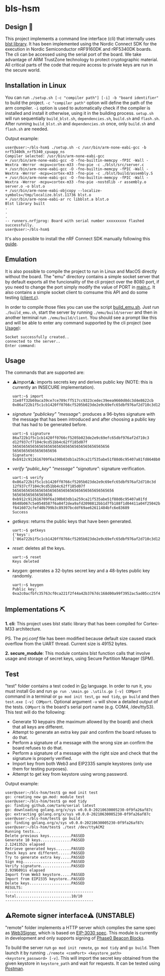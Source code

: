 # bls-hsm

## Design :page_with_curl:
This project implements a command line interface (cli) that internally uses [blst library](https://github.com/supranational/blst#blst). It has been implemented using the Nordic Connect SDK for the execution in Nordic Semiconductor nRF9160DK and rRF5340DK boards. The cli can be accessed using the serial port of the board.
We take advantage of ARM TrustZone technology to protect cryptographic material. All critical parts of the code that require access to private keys are run in the secure world.

## Installation in Linux
You can run `./setup.sh [-c "compiler path"] [-i] -b "board identifier"` to build the project.
`-c "compiler path"` option will define the path of the arm compiler. `-i` option is used to automatically check if the compiler is installed and install it otherwise, using it in the building process.
`setup.sh` will run sequentially `build_blst.sh`, `dependencies.sh`, `build.sh` and `flash.sh`. After running `build_blst.sh` and `dependencies.sh` once, only `build.sh` and `flash.sh` are needed.

Output example:
```
user@user:~/bls-hsm$ ./setup.sh -c /usr/bin/arm-none-eabi-gcc -b nrf5340dk_nrf5340_cpuapp_ns
Compiler selected: /usr/bin/arm-none-eabi-gcc
+ /usr/bin/arm-none-eabi-gcc -O -fno-builtin-memcpy -fPIC -Wall -Wextra -Werror -mcpu=cortex-m33 -fno-pie -c ./blst/src/server.c
+ /usr/bin/arm-none-eabi-gcc -O -fno-builtin-memcpy -fPIC -Wall -Wextra -Werror -mcpu=cortex-m33 -fno-pie -c ./blst/build/assembly.S
+ /usr/bin/arm-none-eabi-gcc -O -fno-builtin-memcpy -fPIC -Wall -Wextra -Werror -mcpu=cortex-m33 -fno-pie -nostdlib -r assembly.o server.o -o blst.o
+ /usr/bin/arm-none-eabi-objcopy --localize-symbols=/tmp/localize.blst.11736 blst.o
+ /usr/bin/arm-none-eabi-ar rc libblst.a blst.o
Blst library built
.
.
.
-- runners.nrfjprog: Board with serial number xxxxxxxxx flashed successfully.
user@user:~/bls-hsm$
```

It's also possible to install the nRF Connect SDK manually following this [guide](https://developer.nordicsemi.com/nRF_Connect_SDK/doc/latest/nrf/gs_assistant.html).

## Emulation
It is also possible to compile the project to run in Linux and MacOS directly without the board. The "emu" directory contains a simple socket server that by default exports all the funcionality of the cli project over the 8080 port, if you need to change the port simply modify the value of PORT in [main.c](emu/main.c). It also contains a simple socket client to comsume this API and do some testing ([client.c](emu/client.c)).

In order to compile those files you can use the script [build_emu.sh](build_emu.sh). Just run `./build_emu.sh`, start the server by running `./emu/build/server` and then in another terminal run `./emu/build/client`. You should see a prompt like this and will be able to enter any command supported by the cli project (see [Usage](#Usage)):

```
Socket successfully created..
connected to the server..
Enter command: 
```


## Usage
The commands that are supported are:
- :warning:*import*:warning:: imports secrets key and derives public key (NOTE: this is currently an INSECURE implementation).
  ```
  uart:~$ import 31e8ff32b69aca39ce7ce789cff517cc9323cedec39eea9660d0dc3d4e8622cb
  0x86a722b1f5c1cb1420ff0766cf5205b023de2e9c69efc65dbf976af2d710c3d12f937cf7104c9cd51bb4c62ff185d07f
  ```
- *signature "publickey" "message"*: produces a 96-bytes signature with the message that has been introduced and after choosing a public key that has had to be generated before.
  ```
  uart:~$ signature 86a722b1f5c1cb1420ff0766cf5205b023de2e9c69efc65dbf976af2d710c3
  d12f937cf7104c9cd51bb4c62ff185d07f  56565656565656565656565656565656565656565656
  56565656565656565656
  Signature:
  0xb912c912616709f6a190b03db1a259ca21f535abe51f88d6c95407a81fd8648b067c5e0548587f6a84f2dea9afd2098812bb1d7fb188f1d04411a04f25042b627c5f8d60dcef6416072cfef40b799b3c89397bcddf69ae62611484bfc6e83689
  ```
- *verify "public_key" "message" "signature"*: signature verification.
  ```
  uart:~$ verify 0x86a722b1f5c1cb1420ff0766cf5205b023de2e9c69efc65dbf976af2d710c3d
  12f937cf7104c9cd51bb4c62ff185d07f 5656565656565656565656565656565656565656565656
  565656565656565656 0xb912c912616709f6a190b03db1a259ca21f535abe51f88d6c95407a81fd
  8648b067c5e0548587f6a84f2dea9afd2098812bb1d7fb188f1d04411a04f25042b627c5f8d60dce
  f6416072cfef40b799b3c89397bcddf69ae62611484bfc6e83689
  Success
  ```
- *getkeys*: returns the public keys that have been generated.
  ```
  uart:~$ getkeys
  {'keys':['86a722b1f5c1cb1420ff0766cf5205b023de2e9c69efc65dbf976af2d710c3d12f937cf7104c9cd51bb4c62ff185d07f']}
  ```
- *reset*: deletes all the keys.
  ```
  uart:~$ reset
  Keys deleted
  ```
- *keygen*: generates a 32-bytes secret key and a 48-bytes public key randomly.
  ```
  uart:~$ keygen
  Public key:
  0xa2c0acfbfc35763cf0ca221f2f44a42b3767dc168d00a99f3952ac5ad05cc25f4d8069a79b002ae665b9ad35ce800a0e
  ```


## Implementations :pick:
**1. cli**: This project uses blst static library that has been compiled for Cortex-M33 architecture.

PS. The *prj.conf* file has been modified because default size caused stack overflow from the UART thread. Current size is 49152 bytes.

**2. secure_module**: This module contains blst function calls that involve usage and storage of secret keys, using Secure Partition Manager (SPM).

## Test
"test" folder contains a test coded in [Go](https://golang.org/) language. In order to run it, you must install Go and run `go run .\main.go .\utils.go [-v] COMport` command in a terminal or `go mod init test`, `go mod tidy`, `go build` and then `test.exe [-v] COMport`. Optional argument `-v` will show a detailed output of the tests. `COMport` is the board's serial port name (e.g. COM4, /dev/ttyS3).
This test will do the following:
- Generate 10 keypairs (the maximum allowed by the board) and check that all keys are different.
- Attempt to generate an extra key pair and confirm the board refuses to do that.
- Perform a signature of a message with the wrong size an confirm the board refuses to do that.
- Perform a signature of a message with the right size and check that the signature is properly verified.
- Import key from both Web3 and EIP2335 sample keystores (only use them for testing purposes).
- Attempt to get key from keystore using wrong password.

Output example:
```
user@user:~/bls-hsm/test$ go mod init test
go: creating new go.mod: module test
user@user:~/bls-hsm/test$ go mod tidy
go: finding github.com/tarm/serial latest
go: downloading golang.org/x/sys v0.0.0-20210630005230-0f9fa26af87c
go: extracting golang.org/x/sys v0.0.0-20210630005230-0f9fa26af87c
user@user:~/bls-hsm/test$ go build
go: finding golang.org/x/sys v0.0.0-20210630005230-0f9fa26af87c
user@user:~/bls-hsm/test$ ./test /dev/ttyACM2
Running tests...
Delete previous keys..........PASSED
Generate 10 keys..............PASSED
2.1241352s elapsed
Retrieve generated keys.......PASSED
Check keys are different......PASSED
Try to generate extra key.....PASSED
Sign msg......................PASSED
Verify signature..............PASSED
2.9396091s elapsed
Import from Web3 keystore.....PASSED
Import from EIP2335 keystore..PASSED
Delete keys...................PASSED
RESULTS:
----------------------------------------
Total.........................10/10
----------------------------------------
```
## :warning:Remote signer interface:warning: (UNSTABLE)
"remote" folder implements a HTTP server which complies the same spec as [Web3Signer](https://github.com/ConsenSys/web3signer), which is based on [EIP-3030 spec](https://eips.ethereum.org/EIPS/eip-3030). This module is currently in development and only supports signing of [Phase0 Beacon Blocks](https://github.com/ethereum/consensus-specs/blob/dev/specs/phase0/beacon-chain.md#beacon-blocks).

To build the server run `go mod init remote`, `go mod tidy` and `go build`. Then launch it by running `./remote <comPort> <keystore_path> <keystore_password> [-v]`. This will import the secret key obtained from the given keystore in `keystore_path` and wait for requests.
It can be tested using [Postman](https://www.postman.com/).
